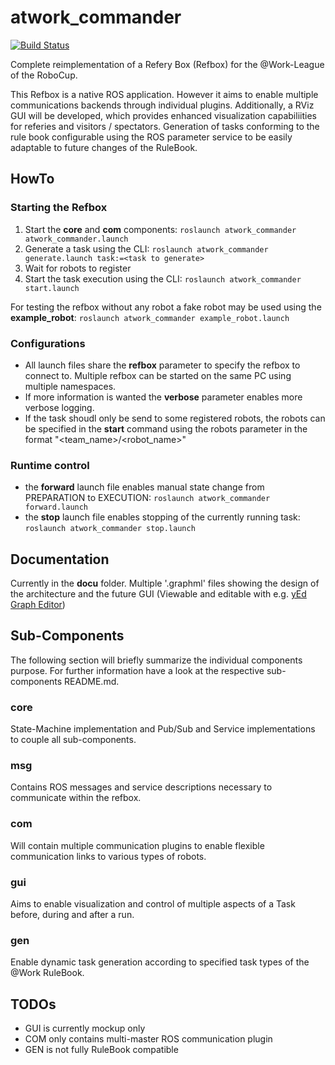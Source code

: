 # atwork_commander

[![Build Status](https://travis-ci.org/steup/atwork-commander.svg?branch=master)](https://travis-ci.org/steup/atwork-commander)

Complete reimplementation of a Refery Box (Refbox) for the @Work-League of the RoboCup.

This Refbox is a native ROS application. However it aims to enable multiple communications backends through individual plugins.
Additionally, a RViz GUI will be developed, which provides enhanced visualization capabiliities for referies and visitors / spectators. Generation of tasks conforming to the rule book configurable using the ROS parameter service to be easily adaptable to future changes of the RuleBook.


## HowTo

### Starting the Refbox

1. Start the __core__ and __com__ components: `roslaunch atwork_commander atwork_commander.launch`
2. Generate a task using the CLI: `roslaunch atwork_commander generate.launch task:=<task to generate>`
3. Wait for robots to register
4. Start the task execution using the CLI: `roslaunch atwork_commander start.launch`

For testing the refbox without any robot a fake robot may be used using the **example_robot**:
`roslaunch atwork_commander example_robot.launch`

### Configurations

- All launch files share the __refbox__ parameter to specify the refbox to connect to. Multiple refbox can be started on the same PC using multiple namespaces.
- If more information is wanted the __verbose__ parameter enables more verbose logging.
- If the task shoudl only be send to some registered robots, the robots can be specified in the __start__ command using the robots parameter in the format "<team_name>/<robot_name>"

### Runtime control

- the __forward__ launch file enables manual state change from PREPARATION to EXECUTION:
  `roslaunch atwork_commander forward.launch`
- the __stop__ launch file enables stopping of the currently running task:
  `roslaunch atwork_commander stop.launch`

## Documentation

Currently in the __docu__ folder. Multiple '.graphml' files showing the design of the architecture and the future GUI (Viewable and editable with e.g. [yEd Graph Editor](https://www.yworks.com/products/yed))

## Sub-Components

The following section will briefly summarize the individual components purpose.
For further information have a look at the respective sub-components README.md.

### core

State-Machine implementation and Pub/Sub and Service implementations to couple all sub-components.

### msg

Contains ROS messages and service descriptions necessary to communicate within
the refbox.

### com

Will contain multiple communication plugins to enable flexible communication
links to various types of robots.

### gui

Aims to enable visualization and control of multiple aspects of a Task before, during and after a run.

### gen

Enable dynamic task generation according to specified task types of the @Work
RuleBook.

## TODOs

- GUI is currently mockup only
- COM only contains multi-master ROS communication plugin
- GEN is not fully RuleBook compatible
